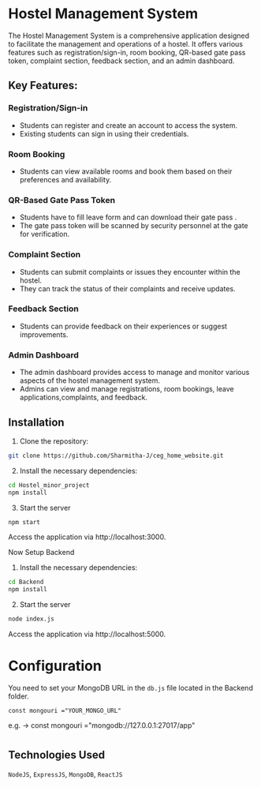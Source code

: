 # Hostel Management System

The Hostel Management System is a comprehensive application designed to facilitate the management and operations of a hostel. It offers various features such as registration/sign-in, room booking, QR-based gate pass token, complaint section, feedback section, and an admin dashboard.


## Key Features:

### Registration/Sign-in
- Students can register and create an account to access the system.
- Existing students can sign in using their credentials.


### Room Booking
- Students can view available rooms and book them based on their preferences and availability.

### QR-Based Gate Pass Token
- Students have to fill leave form and can download their gate pass .
- The gate pass token will be scanned by security personnel at the gate for verification.


### Complaint Section
- Students can submit complaints or issues they encounter within the hostel.
- They can track the status of their complaints and receive updates.



### Feedback Section
- Students can provide feedback on their experiences or suggest improvements.



### Admin Dashboard
- The admin dashboard provides access to manage and monitor various aspects of the hostel management system.
- Admins can view and manage registrations, room bookings, leave applications,complaints, and feedback.


## Installation

1. Clone the repository:

```bash
git clone https://github.com/Sharmitha-J/ceg_home_website.git
```
2. Install the necessary dependencies:
```bash
cd Hostel_minor_project
npm install
```
3. Start the server
```bash
npm start
```
Access the application via http://localhost:3000.

Now Setup Backend

1. Install the necessary dependencies:
```bash
cd Backend
npm install
```
2. Start the server
```bash
node index.js
```
Access the application via http://localhost:5000.



# Configuration
You need to set your MongoDB URL in the `db.js` file located in the Backend folder.

```
const mongouri ="YOUR_MONGO_URL"
```
e.g. -> const mongouri ="mongodb://127.0.0.1:27017/app"
#

## Technologies Used
`NodeJS`,
`ExpressJS`,
`MongoDB`,
`ReactJS`

